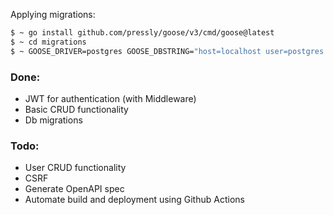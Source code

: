 Applying migrations:

```bash
$ ~ go install github.com/pressly/goose/v3/cmd/goose@latest
$ ~ cd migrations
$ ~ GOOSE_DRIVER=postgres GOOSE_DBSTRING="host=localhost user=postgres password=password dbname=list" goose up
```
### Done:
- JWT for authentication (with Middleware)
- Basic CRUD functionality
- Db migrations

### Todo:
- User CRUD functionality
- CSRF
- Generate OpenAPI spec
- Automate build and deployment using Github Actions